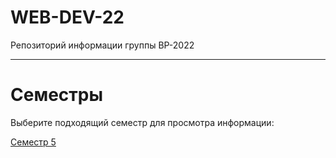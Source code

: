 # WEB-DEV-22
Репозиторий информации группы ВР-2022

---

# Семестры
Выберите подходящий семестр для просмотра информации:

[Семестр 5](Семестр%205/README.md)

